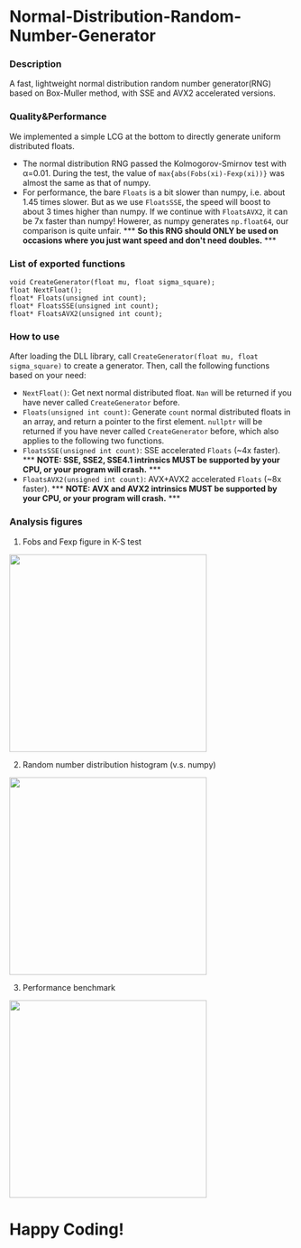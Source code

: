 # Normal-Distribution-Random-Number-Generator

### Description
A fast, lightweight normal distribution random number generator(RNG) based on Box-Muller method, with SSE and AVX2 accelerated versions.

### Quality&Performance
We implemented a simple LCG at the bottom to directly generate uniform distributed floats.
- The normal distribution RNG passed the Kolmogorov-Smirnov test with α=0.01. During the test, the value of `max{abs(Fobs(xi)-Fexp(xi))}` was almost the same as that of numpy.
- For performance, the bare `Floats` is a bit slower than numpy, i.e. about 1.45 times slower. But as we use `FloatsSSE`, the speed will boost to about 3 times higher than numpy. If we continue with `FloatsAVX2`, it can be 7x faster than numpy! Howerer, as numpy generates `np.float64`, our comparison is quite unfair. *** **So this RNG should ONLY be used on occasions where you just want speed and don't need doubles.** ***

### List of exported functions

```
void CreateGenerator(float mu, float sigma_square);
float NextFloat();
float* Floats(unsigned int count);
float* FloatsSSE(unsigned int count);
float* FloatsAVX2(unsigned int count);
```

### How to use
After loading the DLL library, call
`CreateGenerator(float mu, float sigma_square)` to create a generator.
Then, call the following functions based on your need:
- `NextFloat()`: Get next normal distributed float. `Nan` will be returned if you have never called `CreateGenerator` before.
- `Floats(unsigned int count)`: Generate `count` normal distributed floats in an array, and return a pointer to the first element. `nullptr` will be returned if you have never called `CreateGenerator` before, which also applies to the following two functions.
- `FloatsSSE(unsigned int count)`: SSE accelerated `Floats` (~4x faster). *** **NOTE: SSE, SSE2, SSE4.1 intrinsics MUST be supported by your CPU, or your program will crash.** ***
- `FloatsAVX2(unsigned int count)`: AVX+AVX2 accelerated `Floats` (~8x faster). *** **NOTE: AVX and AVX2 intrinsics MUST be supported by your CPU, or your program will crash.** ***

### Analysis figures
1) Fobs and Fexp figure in K-S test
<image src="https://github.com/ErnestThePoet/Normal-Distribution-Random-Number-Generator/blob/master/fig1.png" height="350"/>

2) Random number distribution histogram (v.s. numpy)
<image src="https://github.com/ErnestThePoet/Normal-Distribution-Random-Number-Generator/blob/master/fig2.png" height="350"/>

3) Performance benchmark
<image src="https://github.com/ErnestThePoet/Normal-Distribution-Random-Number-Generator/blob/master/fig3.png" height="350"/>

# Happy Coding!
